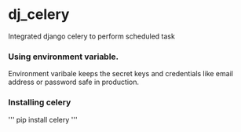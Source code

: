 # dj_celery
Integrated django celery to perform scheduled task

### Using environment variable.
Environment varibale keeps the secret keys and credentials like email address or password safe in production.

### Installing celery
'''
pip install celery
'''